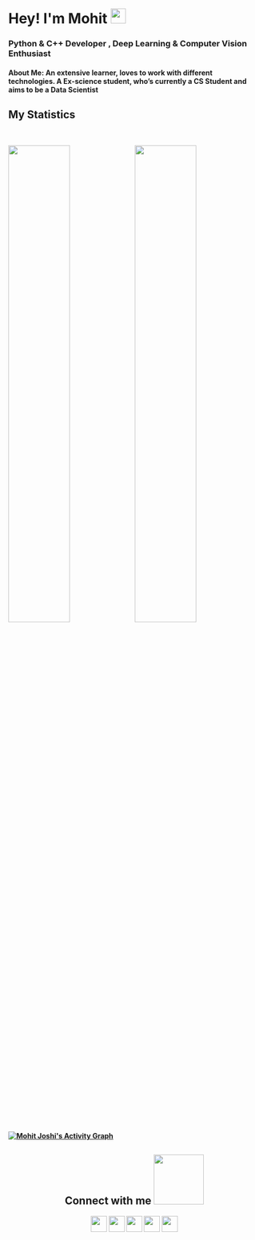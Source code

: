 <h1>Hey! I'm Mohit <img src = "https://raw.githubusercontent.com/MartinHeinz/MartinHeinz/master/wave.gif" width = 30px> </h1>
<p align='center'>
<h3>Python & C++ Developer , Deep Learning & Computer Vision Enthusiast</h3>
<h4><b>About Me:<b> An extensive learner, loves to work with different technologies. A Ex-science student, who’s currently a CS Student and aims to be a Data Scientist</h4>

 
 ## My Statistics
<br/>
 
<p align="left">
  
  <img width="49.5%" src="https://github-readme-stats.vercel.app/api?username=work-mohit&show_icons=true&theme=tokyonight&hide_border=true" />
    <img width="49.5%" src="https://github-readme-streak-stats.herokuapp.com/?user=work-mohit&theme=tokyonight&hide_border=true" />
  </a>
</p>
<br>

[![Mohit Joshi's Activity Graph](https://activity-graph.herokuapp.com/graph?username=work-mohit&custom_title=Mohit%20Joshi's%20Contribution%20Graph&theme=tokyonight&bg_color=282828&hide_border=true&line=d1a01f&point=c58545)]()


<h2 align="center"> Connect with me <img src='https://raw.githubusercontent.com/ShahriarShafin/ShahriarShafin/main/Assets/handshake.gif' width="100px"> </h2>
<div align="center">
<a href = 'https://www.linkedin.com/in/mohit-joshi-249a17190/'> <img width = '32px' align= 'center' src="https://raw.githubusercontent.com/rahulbanerjee26/githubAboutMeGenerator/main/icons/linked-in-alt.svg"/></a> 
<a href = 'https://twitter.com/mohitjoshi__'> <img width = '32px' align= 'center' src="https://raw.githubusercontent.com/rahulbanerjee26/githubAboutMeGenerator/main/icons/twitter.svg"/></a> 
<a href = 'https://medium.com/@themohitjoshi'> <img width = '32px' align= 'center' src="https://raw.githubusercontent.com/rahulbanerjee26/githubAboutMeGenerator/main/icons/medium.svg"/></a> 
<a href = 'https://www.instagram.com/mohitjoshi.py/'> <img width = '32px' align= 'center' src="https://raw.githubusercontent.com/rahulbanerjee26/githubAboutMeGenerator/main/icons/instagram.svg"/></a> 
<a href = 'https://github.com/work-mohit/'> <img width = '32px' align= 'center' src="https://raw.githubusercontent.com/rahulbanerjee26/githubAboutMeGenerator/main/icons/github.svg"/></a>
</div>

